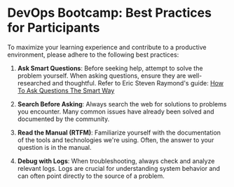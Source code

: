 # DevOps Bootcamp: Best Practices for Participants

To maximize your learning experience and contribute to a productive environment, please adhere to the following best practices:

1. **Ask Smart Questions**: Before seeking help, attempt to solve the problem yourself. When asking questions, ensure they are well-researched and thoughtful. Refer to Eric Steven Raymond's guide:
   [How To Ask Questions The Smart Way](http://www.catb.org/~esr/faqs/smart-questions.html)

2. **Search Before Asking**: Always search the web for solutions to problems you encounter. Many common issues have already been solved and documented by the community.

3. **Read the Manual (RTFM)**: Familiarize yourself with the documentation of the tools and technologies we're using. Often, the answer to your question is in the manual.

4. **Debug with Logs**: When troubleshooting, always check and analyze relevant logs. Logs are crucial for understanding system behavior and can often point directly to the source of a problem.
